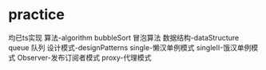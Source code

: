 # practice
均已ts实现
算法-algorithm
    bubbleSort 冒泡算法
数据结构-dataStructure
    queue 队列
设计模式-designPatterns
    single-懒汉单例模式
    singleII-饿汉单例模式
    Observer-发布订阅者模式
    proxy-代理模式